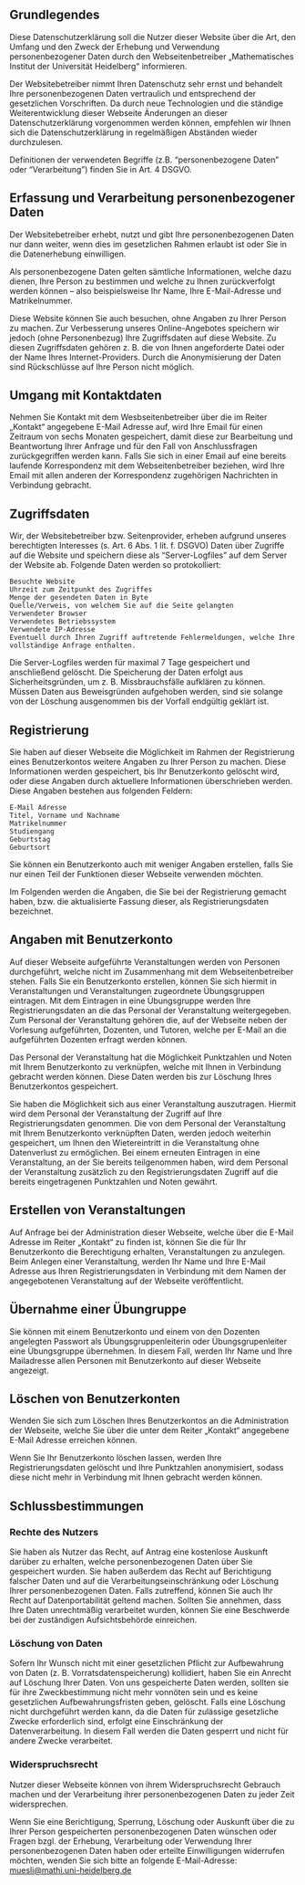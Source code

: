 
## Grundlegendes

Diese Datenschutzerklärung soll die Nutzer dieser Website über die Art, den 
Umfang und den Zweck der Erhebung und Verwendung personenbezogener Daten durch 
den Webseitenbetreiber „Mathematisches Institut der Universität Heidelberg“ 
informieren.

Der Websitebetreiber nimmt Ihren Datenschutz sehr ernst und behandelt Ihre 
personenbezogenen Daten vertraulich und entsprechend der gesetzlichen 
Vorschriften. Da durch neue Technologien und die ständige Weiterentwicklung 
dieser Webseite Änderungen an dieser Datenschutzerklärung vorgenommen werden 
können, empfehlen wir Ihnen sich die Datenschutzerklärung in regelmäßigen 
Abständen wieder durchzulesen.

Definitionen der verwendeten Begriffe (z.B. “personenbezogene Daten” oder 
“Verarbeitung”) finden Sie in Art. 4 DSGVO.


## Erfassung und Verarbeitung personenbezogener Daten

Der Websitebetreiber erhebt, nutzt und gibt Ihre personenbezogenen Daten nur 
dann weiter, wenn dies im gesetzlichen Rahmen erlaubt ist oder Sie in die 
Datenerhebung einwilligen.

Als personenbezogene Daten gelten sämtliche Informationen, welche dazu dienen, 
Ihre Person zu bestimmen und welche zu Ihnen zurückverfolgt werden können – also 
beispielsweise Ihr Name, Ihre E-Mail-Adresse und Matrikelnummer.

Diese Website können Sie auch besuchen, ohne Angaben zu Ihrer Person zu machen. 
Zur Verbesserung unseres Online-Angebotes speichern wir jedoch (ohne 
Personenbezug) Ihre Zugriffsdaten auf diese Website. Zu diesen Zugriffsdaten 
gehören z. B. die von Ihnen angeforderte Datei oder der Name Ihres 
Internet-Providers. Durch die Anonymisierung der Daten sind Rückschlüsse auf 
Ihre Person nicht möglich.

## Umgang mit Kontaktdaten

Nehmen Sie Kontakt mit dem Wesbseitenbetreiber über die im Reiter „Kontakt“ angegebene E-Mail Adresse auf, wird Ihre Email für einen Zeitraum von sechs Monaten gespeichert, damit diese zur Bearbeitung und Beantwortung Ihrer Anfrage und für den Fall von Anschlussfragen zurückgegriffen werden kann. Falls Sie sich in einer Email auf eine bereits laufende Korrespondenz mit dem Webseitenbetreiber beziehen, wird Ihre Email mit allen anderen der Korrespondenz zugehörigen Nachrichten in Verbindung gebracht.

## Zugriffsdaten

Wir, der Websitebetreiber bzw. Seitenprovider, erheben aufgrund unseres berechtigten Interesses (s. Art. 6 Abs. 1 lit. f. DSGVO) Daten über Zugriffe auf die Website und speichern diese als “Server-Logfiles” auf dem Server der Website ab. Folgende Daten werden so protokolliert:

    Besuchte Website
    Uhrzeit zum Zeitpunkt des Zugriffes
    Menge der gesendeten Daten in Byte
    Quelle/Verweis, von welchem Sie auf die Seite gelangten
    Verwendeter Browser
    Verwendetes Betriebssystem
    Verwendete IP-Adresse
    Eventuell durch Ihren Zugriff auftretende Fehlermeldungen, welche Ihre vollständige Anfrage enthalten.

Die Server-Logfiles werden für maximal 7 Tage gespeichert und anschließend gelöscht. Die Speicherung der Daten erfolgt aus Sicherheitsgründen, um z. B. Missbrauchsfälle aufklären zu können. Müssen Daten aus Beweisgründen aufgehoben werden, sind sie solange von der Löschung ausgenommen bis der Vorfall endgültig geklärt ist.

## Registrierung

Sie haben auf dieser Webseite die Möglichkeit im Rahmen der Registrierung eines Benutzerkontos weitere Angaben zu Ihrer Person zu machen. Diese Informationen werden gespeichert, bis Ihr Benutzerkonto gelöscht wird, oder diese Angaben durch aktuellere Informationen überschrieben werden. Diese Angaben bestehen aus folgenden Feldern:

    E-Mail Adresse
    Titel, Vorname und Nachname
    Matrikelnummer
    Studiengang
    Geburtstag
    Geburtsort

Sie können ein Benutzerkonto auch mit weniger Angaben erstellen, falls Sie nur einen Teil der Funktionen dieser Webseite verwenden möchten.

Im Folgenden werden die Angaben, die Sie bei der Registrierung gemacht haben, bzw. die aktualisierte Fassung dieser, als Registrierungsdaten bezeichnet.

## Angaben mit Benutzerkonto

Auf dieser Webseite aufgeführte Veranstaltungen werden von Personen durchgeführt, welche nicht im Zusammenhang mit dem Webseitenbetreiber stehen. Falls Sie ein Benutzerkonto erstellen, können Sie sich hiermit in Veranstaltungen und Veranstaltungen zugeordnete Übungsgruppen eintragen. Mit dem Eintragen in eine Übungsgruppe werden Ihre Registrierungsdaten an die das Personal der Veranstaltung weitergegeben. Zum Personal der Veranstaltung gehören die, auf der Webseite neben der Vorlesung aufgeführten, Dozenten, und Tutoren, welche per E-Mail an die aufgeführten Dozenten erfragt werden können.

Das Personal der Veranstaltung hat die Möglichkeit Punktzahlen und Noten mit Ihrem Benutzerkonto zu verknüpfen, welche mit Ihnen in Verbindung gebracht werden können. Diese Daten werden bis zur Löschung Ihres Benutzerkontos gespeichert.

Sie haben die Möglichkeit sich aus einer Veranstaltung auszutragen. Hiermit wird dem Personal der Veranstaltung der Zugriff auf Ihre Registrierungsdaten genommen. Die von dem Personal der Veranstaltung mit Ihrem Benutzerkonto verknüpften Daten, werden jedoch weiterhin gespeichert, um Ihnen den Wietereintritt in die Veranstaltung ohne Datenverlust zu ermöglichen. Bei einem erneuten Eintragen in eine Veranstaltung, an der Sie bereits teilgenommen haben, wird dem Personal der Veranstaltung zusätzlich zu den Registrierungsdaten Zugriff auf die bereits eingetragenen Punktzahlen und Noten gewährt.

## Erstellen von Veranstaltungen

Auf Anfrage bei der Administration dieser Webseite, welche über die E-Mail Adresse im Reiter „Kontakt“ zu finden ist, können Sie die für Ihr Benutzerkonto die Berechtigung erhalten, Veranstaltungen zu anzulegen. Beim Anlegen einer Veranstaltung, werden Ihr Name und Ihre E-Mail Adresse aus Ihren Registrierungsdaten in Verbindung mit dem Namen der angegebotenen Veranstaltung auf der Webseite veröffentlicht.

## Übernahme einer Übungruppe

Sie können mit einem Benutzerkonto und einem von den Dozenten angelegten Passwort als Übungsgruppenleiterin oder Übungsgrupenleiter eine Übungsgruppe übernehmen. In diesem Fall, werden Ihr Name und Ihre Mailadresse allen Personen mit Benutzerkonto auf dieser Webseite angezeigt.

## Löschen von Benutzerkonten

Wenden Sie sich zum Löschen Ihres Benutzerkontos an die Administration der Webseite, welche Sie über die unter dem Reiter „Kontakt“ angegebene E-Mail Adresse erreichen können.

Wenn Sie Ihr Benutzerkonto löschen lassen, werden Ihre Registrierungsdaten gelöscht und Ihre Punktzahlen anonymisiert, sodass diese nicht mehr in Verbindung mit Ihnen gebracht werden können.

## Schlussbestimmungen


### Rechte des Nutzers

Sie haben als Nutzer das Recht, auf Antrag eine kostenlose Auskunft darüber zu 
erhalten, welche personenbezogenen Daten über Sie gespeichert wurden. Sie haben 
außerdem das Recht auf Berichtigung falscher Daten und auf die 
Verarbeitungseinschränkung oder Löschung Ihrer personenbezogenen Daten. Falls 
zutreffend, können Sie auch Ihr Recht auf Datenportabilität geltend machen. 
Sollten Sie annehmen, dass Ihre Daten unrechtmäßig verarbeitet wurden, können 
Sie eine Beschwerde bei der zuständigen Aufsichtsbehörde einreichen.

### Löschung von Daten

Sofern Ihr Wunsch nicht mit einer gesetzlichen Pflicht zur Aufbewahrung von 
Daten (z. B. Vorratsdatenspeicherung) kollidiert, haben Sie ein Anrecht auf 
Löschung Ihrer Daten. Von uns gespeicherte Daten werden, sollten sie für ihre 
Zweckbestimmung nicht mehr vonnöten sein und es keine gesetzlichen 
Aufbewahrungsfristen geben, gelöscht. Falls eine Löschung nicht durchgeführt 
werden kann, da die Daten für zulässige gesetzliche Zwecke erforderlich sind, 
erfolgt eine Einschränkung der Datenverarbeitung. In diesem Fall werden die 
Daten gesperrt und nicht für andere Zwecke verarbeitet.

### Widerspruchsrecht

Nutzer dieser Webseite können von ihrem Widerspruchsrecht Gebrauch machen und 
der Verarbeitung ihrer personenbezogenen Daten zu jeder Zeit widersprechen.

Wenn Sie eine Berichtigung, Sperrung, Löschung oder Auskunft über die zu Ihrer 
Person gespeicherten personenbezogenen Daten wünschen oder Fragen bzgl. der 
Erhebung, Verarbeitung oder Verwendung Ihrer personenbezogenen Daten haben oder 
erteilte Einwilligungen widerrufen möchten, wenden Sie sich bitte an folgende 
E-Mail-Adresse: muesli@mathi.uni-heidelberg.de



